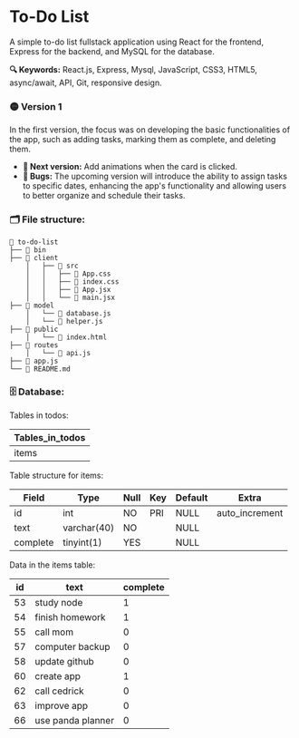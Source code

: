 # To-Do List

A simple to-do list fullstack application using React for the frontend, Express for the backend, and MySQL for the database.

**🔍 Keywords:** React.js, Express, Mysql, JavaScript, CSS3, HTML5, async/await, API, Git, responsive design.

### 🟡 Version 1

In the first version, the focus was on developing the basic functionalities of the app, such as adding tasks, marking them as complete, and deleting them.

- **🌱 Next version:** Add animations when the card is clicked.
- **👾 Bugs:** The upcoming version will introduce the ability to assign tasks to specific dates, enhancing the app's functionality and allowing users to better organize and schedule their tasks.

### 🗂️ File structure:

    📗 to-do-list
    ├── 📂 bin
    ├── 📂 client
    	│   ├── 📂 src
    	│   │   ├── 🎨 App.css
    	│   │   ├── 🎨 index.css
    	│   │   ├── 💙 App.jsx
    	│   │   └── 💙 main.jsx
    ├── 📂 model
    	│   └── 📜 database.js
    	│   └── 📜 helper.js
    ├── 📂 public
    	│   └── 📄 index.html
    ├── 📂 routes
    	│   └── 📜 api.js
    ├── 📜 app.js
    └── 📖 README.md

### 🗄️ Database:

Tables in todos:

| Tables_in_todos |
| --------------- |
| items           |

Table structure for items:

| Field    | Type        | Null | Key | Default | Extra          |
| -------- | ----------- | ---- | --- | ------- | -------------- |
| id       | int         | NO   | PRI | NULL    | auto_increment |
| text     | varchar(40) | NO   |     | NULL    |                |
| complete | tinyint(1)  | YES  |     | NULL    |                |

Data in the items table:

| id  | text              | complete |
| --- | ----------------- | -------- |
| 53  | study node        | 1        |
| 54  | finish homework   | 1        |
| 55  | call mom          | 0        |
| 57  | computer backup   | 0        |
| 58  | update github     | 0        |
| 60  | create app        | 1        |
| 62  | call cedrick      | 0        |
| 63  | improve app       | 0        |
| 66  | use panda planner | 0        |
